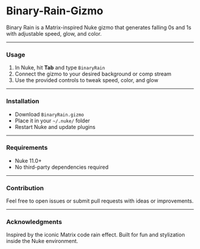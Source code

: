 # Binary-Rain-Gizmo
Binary Rain is a Matrix-inspired Nuke gizmo that generates falling 0s and 1s with adjustable speed, glow, and color.

---

### Usage

1. In Nuke, hit **Tab** and type `BinaryRain`  
3. Connect the gizmo to your desired background or comp stream  
4. Use the provided controls to tweak speed, color, and glow

---

### Installation

- Download `BinaryRain.gizmo`  
- Place it in your `~/.nuke/` folder  
- Restart Nuke and update plugins

---

### Requirements

- Nuke 11.0+  
- No third-party dependencies required

---

### Contribution

Feel free to open issues or submit pull requests with ideas or improvements.

---

### Acknowledgments

Inspired by the iconic Matrix code rain effect. Built for fun and stylization inside the Nuke environment.
